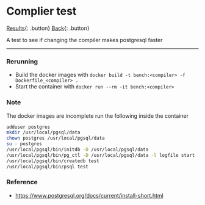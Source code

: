 # Complier test

[Results](./results.md){: .button}
[Back](./../README.md){: .button}

A test to see if changing the compiler makes postgresql faster

---

### Rerunning

- Build the docker images with `docker build -t bench:<compiler> -f Dockerfile_<compiler> .`
- Start the container with `docker run --rm -it bench:<compiler>`

### Note

The docker images are incomplete run the following inside the container

```sh
adduser postgres
mkdir /usr/local/pgsql/data
chown postgres /usr/local/pgsql/data
su - postgres
/usr/local/pgsql/bin/initdb -D /usr/local/pgsql/data
/usr/local/pgsql/bin/pg_ctl -D /usr/local/pgsql/data -l logfile start
/usr/local/pgsql/bin/createdb test
/usr/local/pgsql/bin/psql test
```

### Reference

- https://www.postgresql.org/docs/current/install-short.html
